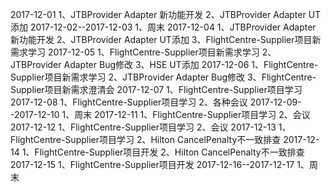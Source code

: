 2017-12-01
1、JTBProvider Adapter 新功能开发
2、JTBProvider Adapter UT添加
2017-12-02--2017-12-03
1、周末
2017-12-04
1、JTBProvider Adapter 新功能开发
2、JTBProvider Adapter UT添加
3、FlightCentre-Supplier项目新需求学习
2017-12-05
1、FlightCentre-Supplier项目新需求学习
2、JTBProvider Adapter Bug修改
3、HSE UT添加
2017-12-06
1、FlightCentre-Supplier项目新需求学习
2、JTBProvider Adapter Bug修改
3、FlightCentre-Supplier项目新需求澄清会
2017-12-07
1、FlightCentre-Supplier项目学习
2017-12-08
1、FlightCentre-Supplier项目学习
2、各种会议
2017-12-09--2017-12-10
1、周末
2017-12-11
1、FlightCentre-Supplier项目学习
2、会议
2017-12-12
1、FlightCentre-Supplier项目学习
2、会议
2017-12-13
1、FlightCentre-Supplier项目学习
2、Hilton CancelPenalty不一致排查
2017-12-14
1、FlightCentre-Supplier项目开发
2、Hilton CancelPenalty不一致排查
2017-12-15
1、FlightCentre-Supplier项目开发
2017-12-16--2017-12-17
1、周末